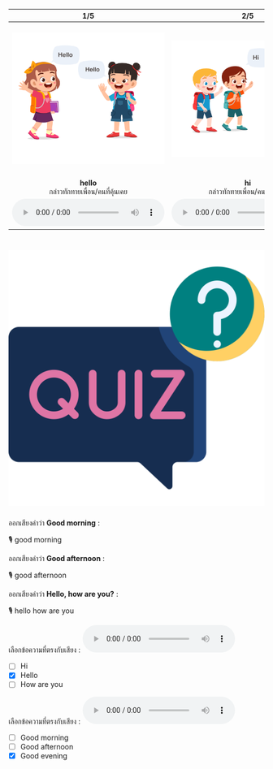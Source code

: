 <div class="carrousel">


|1/5|2/5|3/5|4/5|5/5|
| :----: | :----: | :----: | :----: | :----: |
|![](/media/img/greeting__hello.svg)|![](/media/img/greeting__hi.svg)|![](/media/img/greeting__good&#x20;morning.svg)|![](/media/img/greeting__good&#x20;afternoon.svg)|![](/media/img/greeting__good&#x20;evening.svg)|
|**hello**<br>กล่าวทักทายเพื่อน/คนที่คุ้นเคย|**hi**<br>กล่าวทักทายเพื่อน/คนที่คุ้นเคย|**good morning**<br>กล่าวทักทายในตอนเช้า|**good afternoon**<br>กล่าวทักทายในตอนบ่าย|**good evening**<br>กล่าวทักทายในตอนเย็น|
|![](/media/audio/hello.mp3)|![](/media/audio/hi.mp3)|![](/media/audio/good&#x20;morning.mp3)|![](/media/audio/good&#x20;afternoon.mp3)|![](/media/audio/good&#x20;evening.mp3)|

</div>



# ![icon](/media/icons/quiz.svg) 


ออกเสียงคำว่า **Good morning** :

🎙️ good morning


ออกเสียงคำว่า **Good afternoon** :

🎙️ good afternoon

ออกเสียงคำว่า **Hello, how are you?** :

🎙️ hello how are you

เลือกข้อความที่ตรงกับเสียง : ![](/media/audio/hello.mp3)
 - [ ] Hi
 - [x] Hello
 - [ ] How are you

 เลือกข้อความที่ตรงกับเสียง : ![](/media/audio/good&#x20;evening.mp3)
 - [ ] Good morning
 - [ ] Good afternoon
 - [x] Good evening